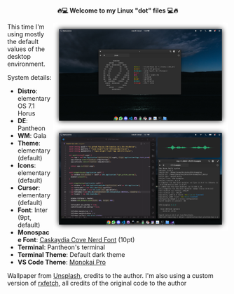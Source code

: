 <p align="center">
  <strong>🔥💻 Welcome to my Linux "dot" files 💻🔥</strong>
</p>

<img align="right" src="screenshots/rice.png" width="400px">

This time I'm using mostly the default values of the desktop environment.

System details:

  * __Distro__: elementary OS 7.1 Horus
  * __DE__: Pantheon
  * __WM__: Gala
  * __Theme__: elementary (default)
  * __Icons__: elementary (default)
  * __Cursor__: elementary (default)
  * __Font__: Inter (9pt, default)
  * __Monospace Font__: [Caskaydia Cove Nerd Font](https://archlinux.org/packages/community/any/otf-cascadia-code-nerd/) (10pt)
  * __Terminal__: Pantheon's terminal
  * __Terminal Theme__: Default dark theme
  * __VS Code Theme__: [Monokai Pro](https://marketplace.visualstudio.com/items?itemName=monokai.theme-monokai-pro-vscode)

Wallpaper from [Unsplash](https://unsplash.com/es/fotos/un-pequeno-edificio-sentado-en-medio-de-un-campo-ByxNRGBjabs), credits to the author. I'm also using a custom version of [rxfetch](https://github.com/Mangeshrex/rxfetch), all credits of the original code to the author